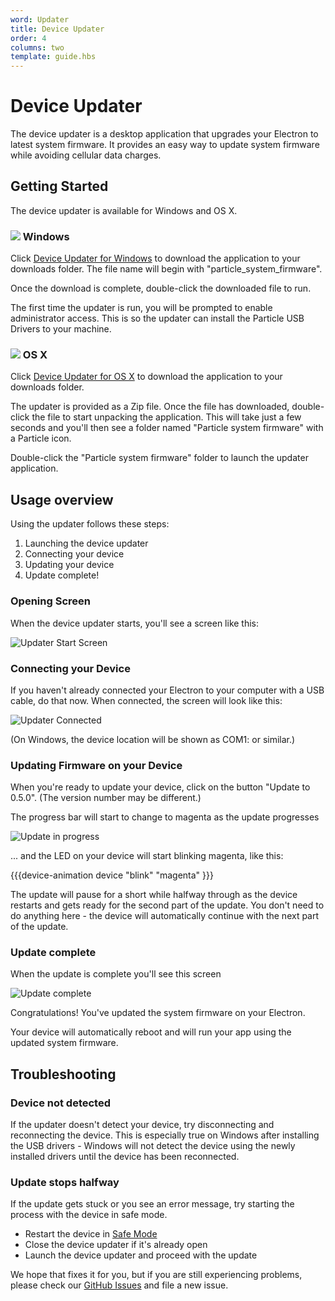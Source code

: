 ```yaml
---
word: Updater
title: Device Updater
order: 4
columns: two
template: guide.hbs
---
```


# Device Updater

The device updater is a desktop application that upgrades your Electron to latest system firmware. It provides an easy way to update system firmware while avoiding cellular data charges.

## Getting Started

The device updater is available for Windows and OS X. 

### <img style="margin:0; block:inline" src="{{assets}}/images/updater-windows-logo.png"> Windows

Click [Device Updater for Windows](https://github.com/spark/device-updater/releases/download/v0.5.0/particle_system_firmware_0.5.0.exe) to download the application to your downloads folder. The file name will begin with "particle_system_firmware".

Once the download is complete, double-click the downloaded file to run.

The first time the updater is run, you will be prompted to enable administrator access.  This is so the updater can install the Particle USB Drivers to your machine.

 
### <img style="margin:0; block:inline" src="{{assets}}/images/updater-apple-logo.png"> OS X

Click [Device Updater for OS X](https://github.com/spark/device-updater/releases/download/v0.5.0/particle_system_firmware_0.5.0.zip) to download the application to your downloads folder.

The updater is provided as a Zip file. Once the file has downloaded, double-click the file to start unpacking the application. This will take just a few seconds and you'll then see a folder named "Particle system firmware" with a Particle icon.  

Double-click the "Particle system firmware" folder to launch the updater application.

## Usage overview

Using the updater follows these steps:

1. Launching the device updater
2. Connecting your device
3. Updating your device
4. Update complete!


### Opening Screen

When the device updater starts, you'll see a screen like this:

![Updater Start Screen]({{assets}}/images/updater-start.png)

### Connecting your Device

If you haven't already connected your Electron to your computer with a USB cable, do that now. When connected, the screen will look like this:

![Updater Connected]({{assets}}/images/updater-connected.png)

(On Windows, the device location will be shown as COM1: or similar.)

### Updating Firmware on your Device

When you're ready to update your device, click on the button "Update to 0.5.0". (The version number may be different.)

The progress bar will start to change to magenta as the update progresses

![Update in progress]({{assets}}/images/updater-updating.png)

... and the LED on your device will start blinking magenta, like this:

{{{device-animation device "blink" "magenta" }}}

The update will pause for a short while halfway through as the device restarts and gets ready for the second part of the update. You don't need to do anything here - the device will automatically continue with the next part of the update.

### Update complete

When the update is complete you'll see this screen

![Update complete]({{assets}}/images/updater-complete.png)

Congratulations! You've updated the system firmware on your Electron.

Your device will automatically reboot and will run your app using the updated system firmware.


## Troubleshooting

### Device not detected

If the updater doesn't detect your device, try disconnecting and reconnecting the device. This is especially true on Windows after installing the USB drivers - Windows will not detect the device using the newly installed drivers until the device has been reconnected.

### Update stops halfway

If the update gets stuck or you see an error message, try starting the process with the device in safe mode.

- Restart the device in [Safe Mode](/guide/getting-started/modes/electron/#safe-mode)
- Close the device updater if it's already open
- Launch the device updater and proceed with the update

We hope that fixes it for you, but if you are still experiencing problems, please check our
[GitHub Issues](https://github.com/spark/device-updater/issues) and file a new issue.


